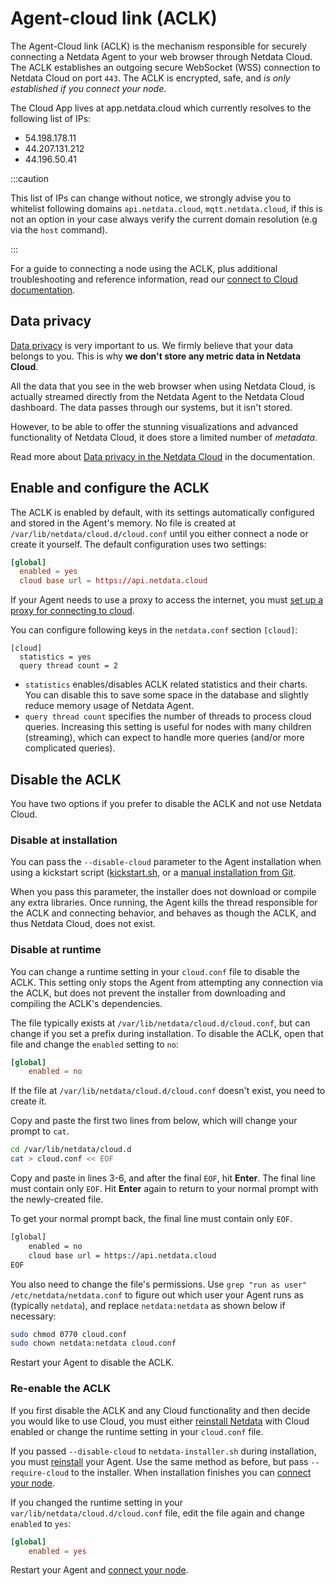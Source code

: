 <!--
title: "Agent-Cloud link (ACLK)"
description: "The Agent-Cloud link (ACLK) is the mechanism responsible for connecting a Netdata agent to Netdata Cloud."
date: "2020-05-11"
custom_edit_url: "https://github.com/netdata/netdata/edit/master/aclk/README.md"
sidebar_label: "Agent-Cloud link (ACLK)"
learn_status: "Published"
learn_topic_type: "Tasks"
learn_rel_path: "Configuration"
-->

# Agent-cloud link (ACLK)

The Agent-Cloud link (ACLK) is the mechanism responsible for securely connecting a Netdata Agent to your web browser
through Netdata Cloud. The ACLK establishes an outgoing secure WebSocket (WSS) connection to Netdata Cloud on port
`443`. The ACLK is encrypted, safe, and _is only established if you connect your node_.

The Cloud App lives at app.netdata.cloud which currently resolves to the following list of IPs: 

- 54.198.178.11
- 44.207.131.212
- 44.196.50.41 
 
:::caution

This list of IPs can change without notice, we strongly advise you to whitelist following domains `api.netdata.cloud`, `mqtt.netdata.cloud`, if
this is not an option in your case always verify the current domain resolution (e.g via the `host` command).

:::

For a guide to connecting a node using the ACLK, plus additional troubleshooting and reference information, read our [connect to Cloud
documentation](https://github.com/netdata/netdata/blob/master/claim/README.md).

## Data privacy
[Data privacy](https://netdata.cloud/privacy/) is very important to us. We firmly believe that your data belongs to
you. This is why **we don't store any metric data in Netdata Cloud**.

All the data that you see in the web browser when using Netdata Cloud, is actually streamed directly from the Netdata Agent to the Netdata Cloud dashboard. 
The data passes through our systems, but it isn't stored.

However, to be able to offer the stunning visualizations and advanced functionality of Netdata Cloud, it does store a limited number of _metadata_.

Read more about [Data privacy in the Netdata Cloud](https://github.com/netdata/netdata/blob/master/docs/cloud/data-privacy.md) in the documentation.


## Enable and configure the ACLK

The ACLK is enabled by default, with its settings automatically configured and stored in the Agent's memory. No file is
created at `/var/lib/netdata/cloud.d/cloud.conf` until you either connect a node or create it yourself. The default
configuration uses two settings:

```conf
[global]
  enabled = yes
  cloud base url = https://api.netdata.cloud
```

If your Agent needs to use a proxy to access the internet, you must [set up a proxy for
connecting to cloud](https://github.com/netdata/netdata/blob/master/claim/README.md#connect-through-a-proxy).

You can configure following keys in the `netdata.conf` section `[cloud]`:
```
[cloud]
  statistics = yes
  query thread count = 2
```

- `statistics` enables/disables ACLK related statistics and their charts. You can disable this to save some space in the database and slightly reduce memory usage of Netdata Agent.
- `query thread count` specifies the number of threads to process cloud queries. Increasing this setting is useful for nodes with many children (streaming), which can expect to handle more queries (and/or more complicated queries).

## Disable the ACLK

You have two options if you prefer to disable the ACLK and not use Netdata Cloud.

### Disable at installation

You can pass the `--disable-cloud` parameter to the Agent installation when using a kickstart script
([kickstart.sh](https://github.com/netdata/netdata/blob/master/packaging/installer/methods/kickstart.md), or a [manual installation from
Git](https://github.com/netdata/netdata/blob/master/packaging/installer/methods/manual.md).

When you pass this parameter, the installer does not download or compile any extra libraries. Once running, the Agent
kills the thread responsible for the ACLK and connecting behavior, and behaves as though the ACLK, and thus Netdata Cloud,
does not exist.

### Disable at runtime

You can change a runtime setting in your `cloud.conf` file to disable the ACLK. This setting only stops the Agent from
attempting any connection via the ACLK, but does not prevent the installer from downloading and compiling the ACLK's
dependencies.

The file typically exists at `/var/lib/netdata/cloud.d/cloud.conf`, but can change if you set a prefix during
installation. To disable the ACLK, open that file and change the `enabled` setting to `no`:

```conf
[global]
    enabled = no
```

If the file at `/var/lib/netdata/cloud.d/cloud.conf` doesn't exist, you need to create it. 

Copy and paste the first two lines from below, which will change your prompt to `cat`.

```bash
cd /var/lib/netdata/cloud.d
cat > cloud.conf << EOF
```

Copy and paste in lines 3-6, and after the final `EOF`, hit **Enter**. The final line must contain only `EOF`. Hit **Enter** again to return to your normal prompt with the newly-created file.

To get your normal prompt back, the final line
must contain only `EOF`.

```bash
[global]
    enabled = no
    cloud base url = https://api.netdata.cloud
EOF
```

You also need to change the file's permissions. Use `grep "run as user" /etc/netdata/netdata.conf` to figure out which
user your Agent runs as (typically `netdata`), and replace `netdata:netdata` as shown below if necessary:

```bash
sudo chmod 0770 cloud.conf
sudo chown netdata:netdata cloud.conf
```

Restart your Agent to disable the ACLK.

### Re-enable the ACLK

If you first disable the ACLK and any Cloud functionality and then decide you would like to use Cloud, you must either
[reinstall Netdata](https://github.com/netdata/netdata/blob/master/packaging/installer/REINSTALL.md) with Cloud enabled or change the runtime setting in your
`cloud.conf` file.

If you passed `--disable-cloud` to `netdata-installer.sh` during installation, you must
[reinstall](https://github.com/netdata/netdata/blob/master/packaging/installer/REINSTALL.md) your Agent. Use the same method as before, but pass `--require-cloud` to
the installer. When installation finishes you can [connect your node](https://github.com/netdata/netdata/blob/master/claim/README.md#how-to-connect-a-node).

If you changed the runtime setting in your `var/lib/netdata/cloud.d/cloud.conf` file, edit the file again and change
`enabled` to `yes`:

```conf
[global]
    enabled = yes
```

Restart your Agent and [connect your node](https://github.com/netdata/netdata/blob/master/claim/README.md#how-to-connect-a-node).


